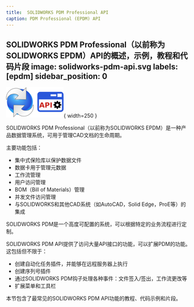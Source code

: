 ```yaml
---
title:  SOLIDWORKS PDM Professional API
caption: PDM Professional (EPDM) API
---
```

 SOLIDWORKS PDM Professional（以前称为SOLIDWORKS EPDM）API的概述，示例，教程和代码片段
image: solidworks-pdm-api.svg
labels: [epdm]
sidebar_position: 0
---
![SOLIDWORKS PDM API](solidworks-pdm-api.svg){ width=250 }

SOLIDWORKS PDM Professional（以前称为SOLIDWORKS EPDM）是一种产品数据管理系统，可用于管理CAD文档的生命周期。

主要功能包括：

* 集中式保险库以保护数据文件
* 数据卡用于管理元数据
* 工作流管理
* 用户访问管理
* BOM（Bill of Materials）管理
* 并发文件访问管理
* 与SOLIDWORKS和其他CAD系统（如AutoCAD，Solid Edge，ProE等）的集成

SOLIDWORKS PDM是一个高度可配置的系统，可以根据特定的业务流程进行定制。

SOLIDWORKS PDM API提供了访问大量API接口的功能，可以扩展PDM的功能。这包括但不限于：

* 创建自动化任务插件，并能够在远程服务器上执行
* 创建序列号插件
* 通过SOLIDWORKS PDM钩子处理各种事件：文件签入/签出，工作流更改等
* 扩展菜单和工具栏

本节包含了最常见的SOLIDWORKS PDM API功能的教程、代码示例和片段。